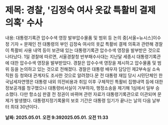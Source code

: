 # **제목: 경찰, '김정숙 여사 옷값 특활비 결제 의혹' 수사**

  내용: 대통령기록관 압수수색 영장 발부압수물품 및 범위 등 논의 중[서울=뉴시스]이수정 기자 = 문재인 전 대통령의 부인 김정숙 여사의 옷값 특활비 결제 의혹과 관련해 경찰이 특활비 사용 내역 등이 보관돼 있는 대통령기록관 압수수색 영장을 발부받은 것으로 나타났다. 1일 경찰에 따르면, 서울경찰청 반부패수사대는 지난달 세종시 대통령기록관에 대한 압수수색 영장을 발부받았다. 경찰은 압수수색 영장을 제시하고 압수물품 및 범위 등을 논의하고 있는 것으로 전해졌다. 경찰은 대통령 배우자 담당인 제2부속실 소속 직원 등 청와대 관계자도 조사한 것으로 알려졌다.문 전 대통령 재임 당시 시민단체인 한국납세자연맹은 대통령 내외 의전비용과 취임 이후 구체적인 특활비 집행내역 등에 대한 정보공개를 청구했으나 대통령비서실이 거부하자, 행정소송을 제기해 1심에서 일부 승소했다. 다만 항소심 판결 전 정권이 바뀌며 관련 자료가 대통령기록관으로 이관되며 문제가 발생했다. 대통령지정기록물의 보호 기간은 대통령 임기가 끝나는 날의 다음 날부터 최대 30년이다．

  **날짜: 2025.05.01. 오전 9:392025.05.01. 오전 11:33**